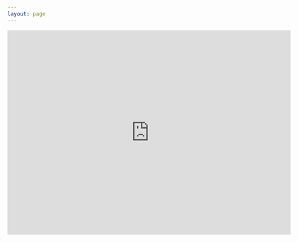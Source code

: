 ```yaml
---
layout: page
---
```


<iframe scrolling='no' frameborder='0' src='http://yibo.iyiyun.com/js/yibo404/key/1' width='640' height='462' style='display:block;'></iframe>

